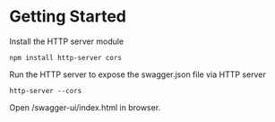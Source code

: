
# Getting Started 

Install the HTTP server module
```shell
npm install http-server cors
```

Run the HTTP server to expose the swagger.json file via HTTP server

```shell
http-server --cors
```

Open /swagger-ui/index.html in browser.